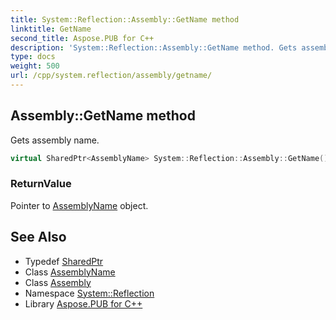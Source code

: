 ```yaml
---
title: System::Reflection::Assembly::GetName method
linktitle: GetName
second_title: Aspose.PUB for C++
description: 'System::Reflection::Assembly::GetName method. Gets assembly name in C++.'
type: docs
weight: 500
url: /cpp/system.reflection/assembly/getname/
---
```

## Assembly::GetName method


Gets assembly name.

```cpp
virtual SharedPtr<AssemblyName> System::Reflection::Assembly::GetName() const
```


### ReturnValue

Pointer to [AssemblyName](../../assemblyname/) object.

## See Also

* Typedef [SharedPtr](../../../system/sharedptr/)
* Class [AssemblyName](../../assemblyname/)
* Class [Assembly](../)
* Namespace [System::Reflection](../../)
* Library [Aspose.PUB for C++](../../../)

